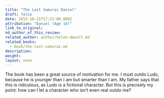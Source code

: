 ```yaml
---
title: "The Last Samurai Daniel"
draft: false
date: 2015-10-21T17:22:00.000Z
attribution: "Daniel (Age 14)"
link_to_original:
nd_author_of_this_review:
related_author: author/helen-dewitt.md
related_books:
  - book/the-last-samurai.md
description:
weight:
layout: none
---
```

The book has been a great source of motivation for me. I must outdo Ludo, because he is younger than I am but smarter than I am. My father says that this is ridiculous, as Ludo is a fictional character. But this is precisely my point: how can I let a character who isn’t even real outdo me?

